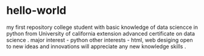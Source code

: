 # hello-world
my first repository
college student with basic knowledge of data sciencce in python from University of california extension advanced certificate on data science . 
major interest - python
other interests - html, web desiging 
open to new ideas and innovations 
will appreciate any new knowledge skills .
